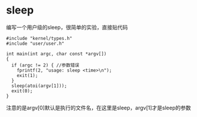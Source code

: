 # sleep
编写一个用户级的sleep，很简单的实验，直接贴代码

```
#include "kernel/types.h"
#include "user/user.h"

int main(int argc, char const *argv[])
{
  if (argc != 2) { //参数错误
    fprintf(2, "usage: sleep <time>\n");
    exit(1);
  }
  sleep(atoi(argv[1]));
  exit(0);
}
```
注意的是argv[0]默认是执行的文件名，在这里是sleep，argv[1]才是sleep的参数
    
